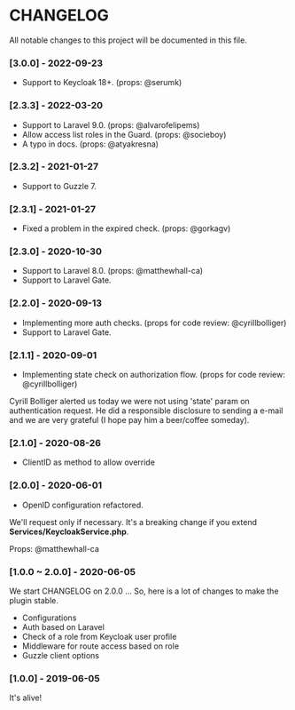 # CHANGELOG

All notable changes to this project will be documented in this file.

### [3.0.0] - 2022-09-23

* Support to Keycloak 18+. (props: @serumk)

### [2.3.3] - 2022-03-20

* Support to Laravel 9.0. (props: @alvarofelipems)
* Allow access list roles in the Guard. (props: @socieboy)
* A typo in docs. (props: @atyakresna)

### [2.3.2] - 2021-01-27

* Support to Guzzle 7.

### [2.3.1] - 2021-01-27

* Fixed a problem in the expired check. (props: @gorkagv)

### [2.3.0] - 2020-10-30

* Support to Laravel 8.0. (props: @matthewhall-ca)
* Support to Laravel Gate.

### [2.2.0] - 2020-09-13

* Implementing more auth checks. (props for code review: @cyrillbolliger)
* Support to Laravel Gate.

### [2.1.1] - 2020-09-01

* Implementing state check on authorization flow. (props for code review: @cyrillbolliger)

Cyrill Bolliger alerted us today we were not using 'state' param on authentication request.
He did a responsible disclosure to sending a e-mail and we are very grateful (I hope pay him a beer/coffee someday).

### [2.1.0] - 2020-08-26

* ClientID as method to allow override

### [2.0.0] - 2020-06-01

* OpenID configuration refactored.

We'll request only if necessary.
It's a breaking change if you extend **Services/KeycloakService.php**.

Props: @matthewhall-ca

### [1.0.0 ~ 2.0.0] - 2020-06-05

We start CHANGELOG on 2.0.0 ...
So, here is a lot of changes to make the plugin stable.

* Configurations
* Auth based on Laravel
* Check of a role from Keycloak user profile
* Middleware for route access based on role
* Guzzle client options

### [1.0.0] - 2019-06-05

It's alive!

